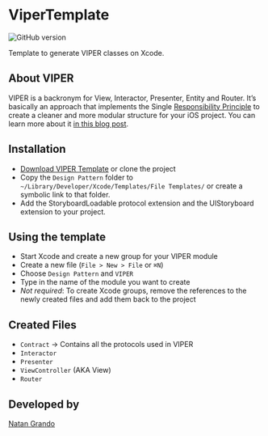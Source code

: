 # ViperTemplate
![GitHub version](https://badge.fury.io/gh/natangr%2Fvipertemplate.svg)

Template to generate VIPER classes on Xcode.

## About VIPER
VIPER is a backronym for View, Interactor, Presenter, Entity and Router. It’s basically an approach that implements the Single [Responsibility Principle](https://en.wikipedia.org/wiki/Single_responsibility_principle) to create a cleaner and more modular structure for your iOS project. You can learn more about it
[in this blog post](https://www.ckl.io/blog/ios-project-architecture-using-viper/).

## Installation
- [Download VIPER Template](https://github.com/natangr/ViperTemplate/archive/master.zip) or clone the project
- Copy the `Design Pattern` folder to `~/Library/Developer/Xcode/Templates/File Templates/` or create a symbolic link to that folder.
- Add the StoryboardLoadable protocol extension and the UIStoryboard extension to your project.

## Using the template
- Start Xcode and create a new group for your VIPER module
- Create a new file (`File > New > File` or `⌘N`)
- Choose `Design Pattern` and `VIPER`
- Type in the name of the module you want to create
- *Not required*: To create Xcode groups, remove the references to the newly created files and add them back to the project

## Created Files
- `Contract` -> Contains all the protocols used in VIPER
- `Interactor`
- `Presenter`
- `ViewController` (AKA View)
- `Router`

## Developed by
[Natan Grando](https://github.com/natangr)
